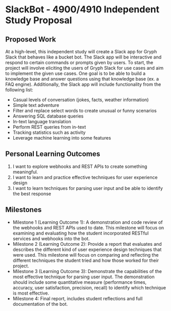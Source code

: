 # SlackBot - 4900/4910 Independent Study Proposal

Proposed Work
---
At a high-level, this independent study will create a Slack app for Gryph Slack that behaves like a bucket bot. The Slack app will be interactive and respond to certain commands or prompts given by users. To start, the project will involve eliciting the users of Gryph Slack for use cases and aim to implement the given use cases. One goal is to be able to build a knowledge base and answer questions using that knowledge base (ex. a FAQ engine). Additionally, the Slack app will include functionality from the following list: 
-	Casual levels of conversation (jokes, facts, weather information)
-	Simple text adventure
-	Filter and replace select words to create unusual or funny scenarios
-	Answering SQL database queries 
-	In-text language translation
-	Perform REST queries from in-text
-	Tracking statistics such as activity 
-	Leverage machine learning into some features

Personal Learning Outcomes
---
1.	I want to explore webhooks and REST APIs to create something meaningful. 
2.	I want to learn and practice effective techniques for user experience design
3.	I want to learn techniques for parsing user input and be able to identify the best response

Milestones
---
- Milestone 1 (Learning Outcome 1): A demonstration and code review of the webhooks and REST APIs used to date. This milestone will focus on examining and evaluating how the student incorporated RESTful services and webhooks into the bot.  
- Milestone 2 (Learning Outcome 2): Provide a report that evaluates and describes the different kind of user experience design techniques that were used. This milestone will focus on comparing and reflecting the different techniques the student tried and how those worked for their project.
- Milestone 3 (Learning Outcome 3): Demonstrate the capabilities of the most effective technique for parsing user input. The demonstration should include some quantitative measure (performance times, accuracy, user satisfaction, precision, recall) to identify which technique is most effective. 
- Milestone 4: Final report, includes student reflections and full documentation of the bot.
